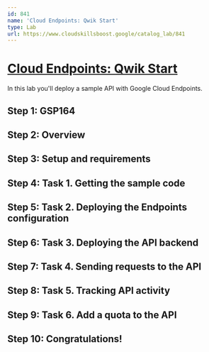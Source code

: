 ```yaml
---
id: 841
name: 'Cloud Endpoints: Qwik Start'
type: Lab
url: https://www.cloudskillsboost.google/catalog_lab/841
---
```


# [Cloud Endpoints: Qwik Start](https://www.cloudskillsboost.google/catalog_lab/841)

In this lab you'll deploy a sample API with Google Cloud Endpoints.

## Step 1: GSP164

## Step 2: Overview

## Step 3: Setup and requirements

## Step 4: Task 1. Getting the sample code

## Step 5: Task 2. Deploying the Endpoints configuration

## Step 6: Task 3. Deploying the API backend

## Step 7: Task 4. Sending requests to the API

## Step 8: Task 5. Tracking API activity

## Step 9: Task 6. Add a quota to the API

## Step 10: Congratulations!
